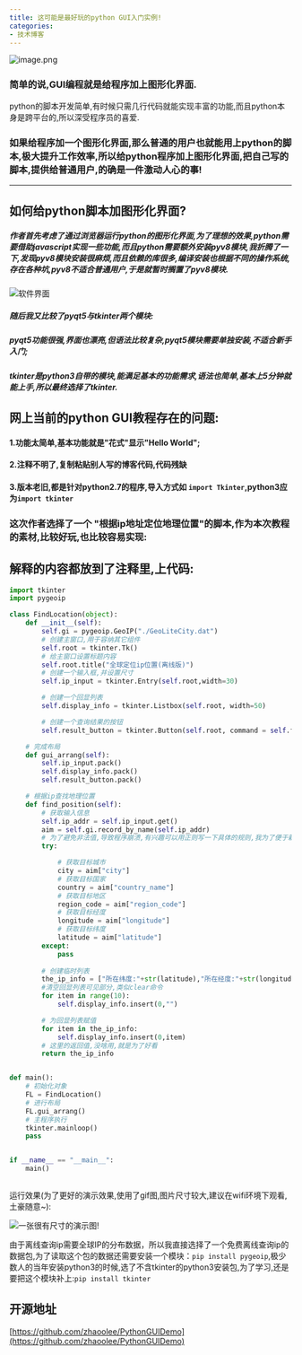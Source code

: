 ```yaml
---
title: 这可能是最好玩的python GUI入门实例!
categories:
- 技术博客
---
```






![image.png](https://v2fy.com/asset/0i/jikemiji/jikemiji-md/2020-12-26-python-gui-1609042801000.assets/3203841-d2c41b0319a26c49.png)

### 简单的说,GUI编程就是给程序加上图形化界面.

python的脚本开发简单,有时候只需几行代码就能实现丰富的功能,而且python本身是跨平台的,所以深受程序员的喜爱.

### 如果给程序加一个图形化界面,那么普通的用户也就能用上python的脚本,极大提升工作效率,所以给python程序加上图形化界面,把自己写的脚本,提供给普通用户,的确是一件激动人心的事!

---

## 如何给python脚本加图形化界面?
##### 作者首先考虑了通过浏览器运行python的图形化界面,为了理想的效果,python需要借助javascript实现一些功能,而且python需要额外安装pyv8模块,我折腾了一下,发现pyv8模块安装很麻烦,而且依赖的库很多,编译安装也根据不同的操作系统,存在各种坑,pyv8不适合普通用户,于是就暂时搁置了pyv8模块.

![软件界面](https://v2fy.com/asset/0i/jikemiji/jikemiji-md/2020-12-26-python-gui-1609042801000.assets/3203841-4d125e0b232d8421.png)

##### 随后我又比较了pyqt5与tkinter两个模块:

##### pyqt5功能很强,界面也漂亮,但语法比较复杂,pyqt5模块需要单独安装,不适合新手入门;

##### tkinter是python3自带的模块,能满足基本的功能需求,语法也简单,基本上5分钟就能上手,所以最终选择了tkinter.

## 网上当前的python GUI教程存在的问题:

#### 1.功能太简单,基本功能就是"花式"显示"Hello World";

#### 2.注释不明了,复制粘贴别人写的博客代码,代码残缺

#### 3.版本老旧,都是针对python2.7的程序,导入方式如 `import Tkinter`,python3应为`import tkinter`

### 这次作者选择了一个 "根据ip地址定位地理位置"的脚本,作为本次教程的素材,比较好玩,也比较容易实现:





## 解释的内容都放到了注释里,上代码:



```python
import tkinter
import pygeoip

class FindLocation(object):
    def __init__(self):
        self.gi = pygeoip.GeoIP("./GeoLiteCity.dat")
        # 创建主窗口,用于容纳其它组件
        self.root = tkinter.Tk()
        # 给主窗口设置标题内容
        self.root.title("全球定位ip位置(离线版)")
        # 创建一个输入框,并设置尺寸
        self.ip_input = tkinter.Entry(self.root,width=30)

        # 创建一个回显列表
        self.display_info = tkinter.Listbox(self.root, width=50)

        # 创建一个查询结果的按钮
        self.result_button = tkinter.Button(self.root, command = self.find_position, text = "查询")

    # 完成布局
    def gui_arrang(self):
        self.ip_input.pack()
        self.display_info.pack()
        self.result_button.pack()

    # 根据ip查找地理位置
    def find_position(self):
        # 获取输入信息
        self.ip_addr = self.ip_input.get()
        aim = self.gi.record_by_name(self.ip_addr)
        # 为了避免非法值,导致程序崩溃,有兴趣可以用正则写一下具体的规则,我为了便于新手理解,减少代码量,就直接粗放的过滤了
        try:

            # 获取目标城市
            city = aim["city"]
            # 获取目标国家
            country = aim["country_name"]
            # 获取目标地区
            region_code = aim["region_code"]
            # 获取目标经度
            longitude = aim["longitude"]
            # 获取目标纬度
            latitude = aim["latitude"]
        except:
            pass
        
        # 创建临时列表
        the_ip_info = ["所在纬度:"+str(latitude),"所在经度:"+str(longitude),"地域代号:"+str(region_code),"所在城市:"+str(city), "所在国家或地区:"+str(country), "需要查询的ip:"+str(self.ip_addr)]
        #清空回显列表可见部分,类似clear命令
        for item in range(10):
            self.display_info.insert(0,"")

        # 为回显列表赋值
        for item in the_ip_info:
            self.display_info.insert(0,item)
        # 这里的返回值,没啥用,就是为了好看
        return the_ip_info


def main():
    # 初始化对象
    FL = FindLocation()
    # 进行布局
    FL.gui_arrang()
    # 主程序执行
    tkinter.mainloop()
    pass


if __name__ == "__main__":
    main()
    

```
运行效果(为了更好的演示效果,使用了gif图,图片尺寸较大,建议在wifi环境下观看,土豪随意~):




![一张很有尺寸的演示图!](https://v2fy.com/asset/0i/jikemiji/jikemiji-md/2020-12-26-python-gui-1609042801000.assets/3203841-53e9b6e7b63c6de0.gif)



由于离线查询ip需要全球IP的分布数据，所以我直接选择了一个免费离线查询ip的数据包,为了读取这个包的数据还需要安装一个模块：`pip install pygeoip`,极少数人的当年安装python3的时候,选了不含tkinter的python3安装包,为了学习,还是要把这个模块补上:`pip install tkinter`



## 开源地址



[https://github.com/zhaoolee/PythonGUIDemo](https://github.com/zhaoolee/PythonGUIDemo)







